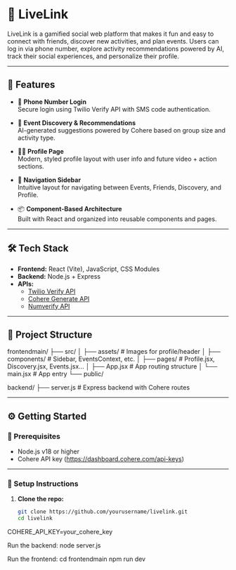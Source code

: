 # 📱 LiveLink

LiveLink is a gamified social web platform that makes it fun and easy to connect with friends, discover new activities, and plan events. Users can log in via phone number, explore activity recommendations powered by AI, track their social experiences, and personalize their profile.

---

## 🚀 Features

- 🔐 **Phone Number Login**  
  Secure login using Twilio Verify API with SMS code authentication.

- 🎯 **Event Discovery & Recommendations**  
  AI-generated suggestions powered by Cohere based on group size and activity type.

- 🧑‍💼 **Profile Page**  
  Modern, styled profile layout with user info and future video + action sections.

- 🧭 **Navigation Sidebar**  
  Intuitive layout for navigating between Events, Friends, Discovery, and Profile.

- 📦 **Component-Based Architecture**  
  Built with React and organized into reusable components and pages.

---

## 🛠️ Tech Stack

- **Frontend:** React (Vite), JavaScript, CSS Modules
- **Backend:** Node.js + Express
- **APIs:**
  - [Twilio Verify API](https://www.twilio.com/docs/verify)
  - [Cohere Generate API](https://docs.cohere.com/reference/generate)
  - [Numverify API](https://numverify.com/documentation)

---

## 📂 Project Structure

frontendmain/
├── src/
│ ├── assets/ # Images for profile/header
│ ├── components/ # Sidebar, EventsContext, etc.
│ ├── pages/ # Profile.jsx, Discovery.jsx, Events.jsx...
│ ├── App.jsx # App routing structure
│ └── main.jsx # App entry
└── public/

backend/
├── server.js # Express backend with Cohere routes


---

## ⚙️ Getting Started

### 🔧 Prerequisites

- Node.js v18 or higher
- Cohere API key (https://dashboard.cohere.com/api-keys)

---

### 🚦 Setup Instructions

1. **Clone the repo:**

   ```bash
   git clone https://github.com/yourusername/livelink.git
   cd livelink

COHERE_API_KEY=your_cohere_key

Run the backend: 
node server.js

Run the frontend: 
cd frontendmain
npm run dev
